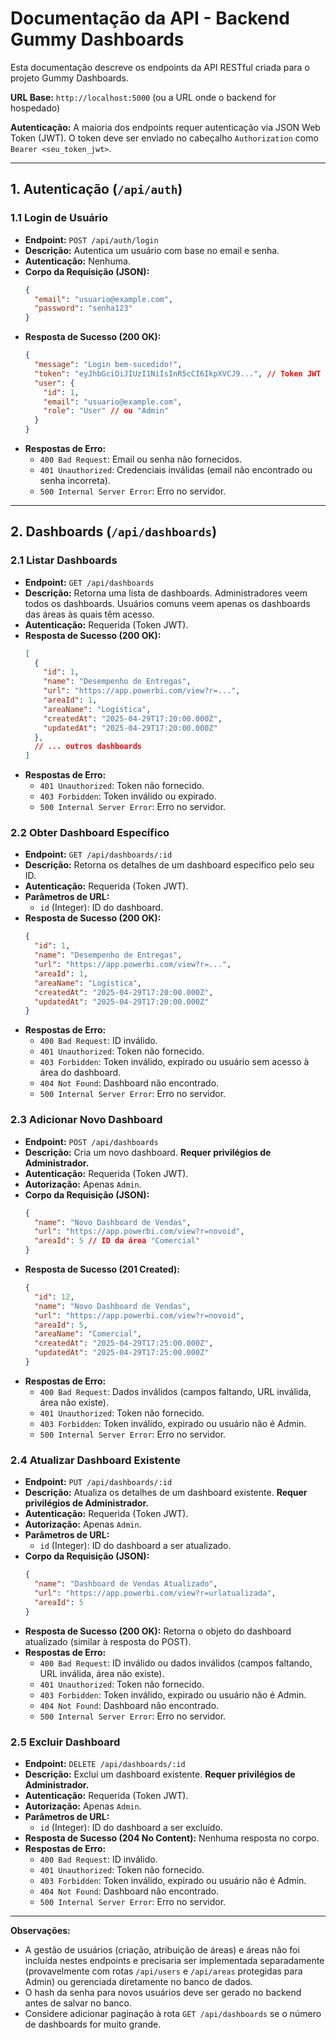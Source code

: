 # Documentação da API - Backend Gummy Dashboards

Esta documentação descreve os endpoints da API RESTful criada para o projeto Gummy Dashboards.

**URL Base:** `http://localhost:5000` (ou a URL onde o backend for hospedado)

**Autenticação:** A maioria dos endpoints requer autenticação via JSON Web Token (JWT). O token deve ser enviado no cabeçalho `Authorization` como `Bearer <seu_token_jwt>`.

---

## 1. Autenticação (`/api/auth`)

### 1.1 Login de Usuário

- **Endpoint:** `POST /api/auth/login`
- **Descrição:** Autentica um usuário com base no email e senha.
- **Autenticação:** Nenhuma.
- **Corpo da Requisição (JSON):**
  ```json
  {
    "email": "usuario@example.com",
    "password": "senha123"
  }
  ```
- **Resposta de Sucesso (200 OK):**
  ```json
  {
    "message": "Login bem-sucedido!",
    "token": "eyJhbGciOiJIUzI1NiIsInR5cCI6IkpXVCJ9...", // Token JWT
    "user": {
      "id": 1,
      "email": "usuario@example.com",
      "role": "User" // ou "Admin"
    }
  }
  ```
- **Respostas de Erro:**
  - `400 Bad Request`: Email ou senha não fornecidos.
  - `401 Unauthorized`: Credenciais inválidas (email não encontrado ou senha incorreta).
  - `500 Internal Server Error`: Erro no servidor.

---

## 2. Dashboards (`/api/dashboards`)

### 2.1 Listar Dashboards

- **Endpoint:** `GET /api/dashboards`
- **Descrição:** Retorna uma lista de dashboards. Administradores veem todos os dashboards. Usuários comuns veem apenas os dashboards das áreas às quais têm acesso.
- **Autenticação:** Requerida (Token JWT).
- **Resposta de Sucesso (200 OK):**
  ```json
  [
    {
      "id": 1,
      "name": "Desempenho de Entregas",
      "url": "https://app.powerbi.com/view?r=...",
      "areaId": 1,
      "areaName": "Logística",
      "createdAt": "2025-04-29T17:20:00.000Z",
      "updatedAt": "2025-04-29T17:20:00.000Z"
    },
    // ... outros dashboards
  ]
  ```
- **Respostas de Erro:**
  - `401 Unauthorized`: Token não fornecido.
  - `403 Forbidden`: Token inválido ou expirado.
  - `500 Internal Server Error`: Erro no servidor.

### 2.2 Obter Dashboard Específico

- **Endpoint:** `GET /api/dashboards/:id`
- **Descrição:** Retorna os detalhes de um dashboard específico pelo seu ID.
- **Autenticação:** Requerida (Token JWT).
- **Parâmetros de URL:**
  - `id` (Integer): ID do dashboard.
- **Resposta de Sucesso (200 OK):**
  ```json
  {
    "id": 1,
    "name": "Desempenho de Entregas",
    "url": "https://app.powerbi.com/view?r=...",
    "areaId": 1,
    "areaName": "Logística",
    "createdAt": "2025-04-29T17:20:00.000Z",
    "updatedAt": "2025-04-29T17:20:00.000Z"
  }
  ```
- **Respostas de Erro:**
  - `400 Bad Request`: ID inválido.
  - `401 Unauthorized`: Token não fornecido.
  - `403 Forbidden`: Token inválido, expirado ou usuário sem acesso à área do dashboard.
  - `404 Not Found`: Dashboard não encontrado.
  - `500 Internal Server Error`: Erro no servidor.

### 2.3 Adicionar Novo Dashboard

- **Endpoint:** `POST /api/dashboards`
- **Descrição:** Cria um novo dashboard. **Requer privilégios de Administrador.**
- **Autenticação:** Requerida (Token JWT).
- **Autorização:** Apenas `Admin`.
- **Corpo da Requisição (JSON):**
  ```json
  {
    "name": "Novo Dashboard de Vendas",
    "url": "https://app.powerbi.com/view?r=novoid",
    "areaId": 5 // ID da área "Comercial"
  }
  ```
- **Resposta de Sucesso (201 Created):**
  ```json
  {
    "id": 12,
    "name": "Novo Dashboard de Vendas",
    "url": "https://app.powerbi.com/view?r=novoid",
    "areaId": 5,
    "areaName": "Comercial",
    "createdAt": "2025-04-29T17:25:00.000Z",
    "updatedAt": "2025-04-29T17:25:00.000Z"
  }
  ```
- **Respostas de Erro:**
  - `400 Bad Request`: Dados inválidos (campos faltando, URL inválida, área não existe).
  - `401 Unauthorized`: Token não fornecido.
  - `403 Forbidden`: Token inválido, expirado ou usuário não é Admin.
  - `500 Internal Server Error`: Erro no servidor.

### 2.4 Atualizar Dashboard Existente

- **Endpoint:** `PUT /api/dashboards/:id`
- **Descrição:** Atualiza os detalhes de um dashboard existente. **Requer privilégios de Administrador.**
- **Autenticação:** Requerida (Token JWT).
- **Autorização:** Apenas `Admin`.
- **Parâmetros de URL:**
  - `id` (Integer): ID do dashboard a ser atualizado.
- **Corpo da Requisição (JSON):**
  ```json
  {
    "name": "Dashboard de Vendas Atualizado",
    "url": "https://app.powerbi.com/view?r=urlatualizada",
    "areaId": 5
  }
  ```
- **Resposta de Sucesso (200 OK):** Retorna o objeto do dashboard atualizado (similar à resposta do POST).
- **Respostas de Erro:**
  - `400 Bad Request`: ID inválido ou dados inválidos (campos faltando, URL inválida, área não existe).
  - `401 Unauthorized`: Token não fornecido.
  - `403 Forbidden`: Token inválido, expirado ou usuário não é Admin.
  - `404 Not Found`: Dashboard não encontrado.
  - `500 Internal Server Error`: Erro no servidor.

### 2.5 Excluir Dashboard

- **Endpoint:** `DELETE /api/dashboards/:id`
- **Descrição:** Exclui um dashboard existente. **Requer privilégios de Administrador.**
- **Autenticação:** Requerida (Token JWT).
- **Autorização:** Apenas `Admin`.
- **Parâmetros de URL:**
  - `id` (Integer): ID do dashboard a ser excluído.
- **Resposta de Sucesso (204 No Content):** Nenhuma resposta no corpo.
- **Respostas de Erro:**
  - `400 Bad Request`: ID inválido.
  - `401 Unauthorized`: Token não fornecido.
  - `403 Forbidden`: Token inválido, expirado ou usuário não é Admin.
  - `404 Not Found`: Dashboard não encontrado.
  - `500 Internal Server Error`: Erro no servidor.

---

**Observações:**

- A gestão de usuários (criação, atribuição de áreas) e áreas não foi incluída nestes endpoints e precisaria ser implementada separadamente (provavelmente com rotas `/api/users` e `/api/areas` protegidas para Admin) ou gerenciada diretamente no banco de dados.
- O hash da senha para novos usuários deve ser gerado no backend antes de salvar no banco.
- Considere adicionar paginação à rota `GET /api/dashboards` se o número de dashboards for muito grande.

